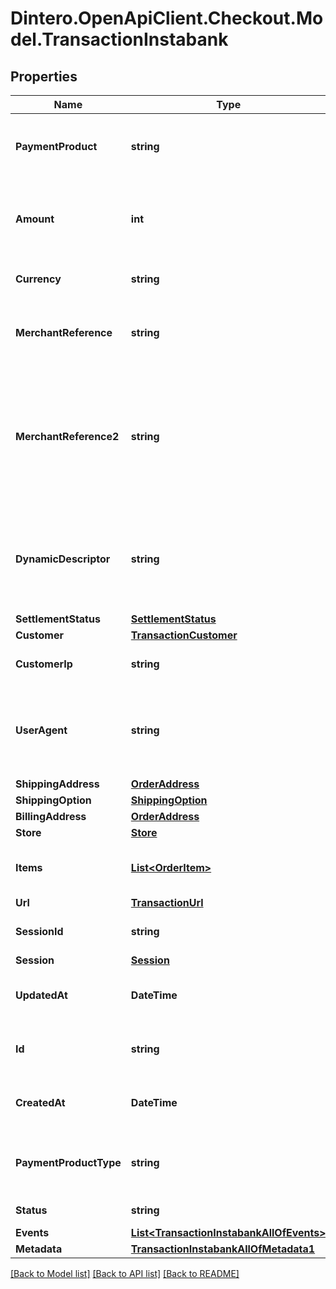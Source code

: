 # Dintero.OpenApiClient.Checkout.Model.TransactionInstabank

## Properties

Name | Type | Description | Notes
------------ | ------------- | ------------- | -------------
**PaymentProduct** | **string** | The payment product corresponding to this transaction  | 
**Amount** | **int** | Non-negative, minor units. Total amount of the transaction  | 
**Currency** | **string** | ISO 4217 transaction currency | 
**MerchantReference** | **string** | A reference specified by the merchant to identify the transaction  | [optional] 
**MerchantReference2** | **string** | A reference specified by the merchant to identify the transaction, can be updated after the transaction has been created  | [optional] 
**DynamicDescriptor** | **string** | A short reference / descriptor that will show up on the customers bank statement  | [optional] 
**SettlementStatus** | [**SettlementStatus**](SettlementStatus.md) |  | [optional] 
**Customer** | [**TransactionCustomer**](TransactionCustomer.md) |  | [optional] 
**CustomerIp** | **string** | The IP address of the customer | [optional] 
**UserAgent** | **string** | The full user agent string of the device the customer used to submit the transaction  | [optional] 
**ShippingAddress** | [**OrderAddress**](OrderAddress.md) |  | [optional] 
**ShippingOption** | [**ShippingOption**](ShippingOption.md) |  | [optional] 
**BillingAddress** | [**OrderAddress**](OrderAddress.md) |  | [optional] 
**Store** | [**Store**](Store.md) |  | [optional] 
**Items** | [**List&lt;OrderItem&gt;**](OrderItem.md) | The applicable transaction items  | [optional] 
**Url** | [**TransactionUrl**](TransactionUrl.md) |  | [optional] 
**SessionId** | **string** | The session id for the transaction | [optional] 
**Session** | [**Session**](Session.md) |  | [optional] 
**UpdatedAt** | **DateTime** | When the transaction was last modified. | [optional] 
**Id** | **string** | An ID that uniquely identifies the resource  | [optional] 
**CreatedAt** | **DateTime** | The date-time when the resource was created  | [optional] 
**PaymentProductType** | **string** | The payment product type corresponding to this transaction  | 
**Status** | **string** |  | [optional] [readonly] 
**Events** | [**List&lt;TransactionInstabankAllOfEvents&gt;**](TransactionInstabankAllOfEvents.md) |  | [optional] 
**Metadata** | [**TransactionInstabankAllOfMetadata1**](TransactionInstabankAllOfMetadata1.md) |  | [optional] 

[[Back to Model list]](../README.md#documentation-for-models) [[Back to API list]](../README.md#documentation-for-api-endpoints) [[Back to README]](../README.md)

